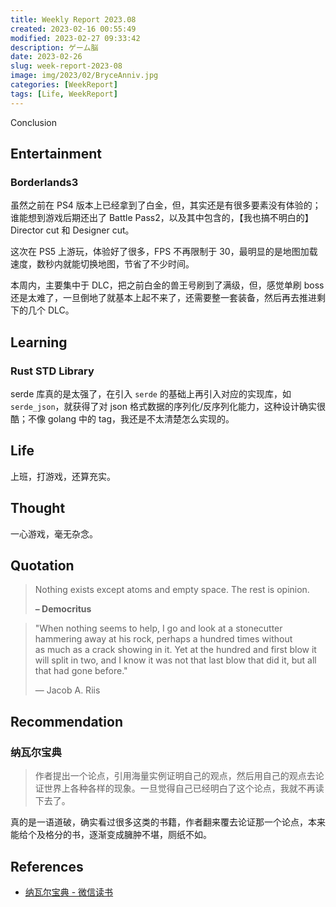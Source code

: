 ```yaml
---
title: Weekly Report 2023.08
created: 2023-02-16 00:55:49
modified: 2023-02-27 09:33:42
description: ゲーム脳
date: 2023-02-26
slug: week-report-2023-08
image: img/2023/02/BryceAnniv.jpg
categories: [WeekReport]
tags: [Life, WeekReport]
---
```


Conclusion

## Entertainment

### Borderlands3

虽然之前在 PS4 版本上已经拿到了白金，但，其实还是有很多要素没有体验的；谁能想到游戏后期还出了 Battle Pass2，以及其中包含的，【我也搞不明白的】Director cut 和 Designer cut。

这次在 PS5 上游玩，体验好了很多，FPS 不再限制于 30，最明显的是地图加载速度，数秒内就能切换地图，节省了不少时间。

本周内，主要集中于 DLC，把之前白金的兽王号刷到了满级，但，感觉单刷 boss 还是太难了，一旦倒地了就基本上起不来了，还需要整一套装备，然后再去推进剩下的几个 DLC。

## Learning

### Rust STD Library

serde 库真的是太强了，在引入 `serde` 的基础上再引入对应的实现库，如 `serde_json`，就获得了对 json 格式数据的序列化/反序列化能力，这种设计确实很酷；不像 golang 中的 tag，我还是不太清楚怎么实现的。

## Life

上班，打游戏，还算充实。

## Thought

一心游戏，毫无杂念。

## Quotation

> Nothing exists except atoms and empty space. The rest is opinion.
>
> **– Democritus**

> "When nothing seems to help, I go and look at a stonecutter hammering away at his rock, perhaps a hundred times without as much as a crack showing in it. Yet at the hundred and first blow it will split in two, and I know it was not that last blow that did it, but all that had gone before."
>
> ― Jacob A. Riis

## Recommendation

### 纳瓦尔宝典

> 作者提出一个论点，引用海量实例证明自己的观点，然后用自己的观点去论证世界上各种各样的现象。一旦觉得自己已经明白了这个论点，我就不再读下去了。

真的是一语道破，确实看过很多这类的书籍，作者翻来覆去论证那一个论点，本来能给个及格分的书，逐渐变成臃肿不堪，厕纸不如。

## References

- [纳瓦尔宝典 - 微信读书](https://weread.qq.com/web/bookDetail/e1e32b00729fc94fe1e824d)
